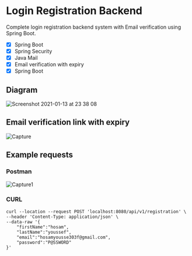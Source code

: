 # Login Registration Backend 

Complete login registration backend system with Email verification using Spring Boot.


- [x] Spring Boot
- [x] Spring Security
- [x] Java Mail
- [x] Email verification with expiry
- [x] Spring Boot

## Diagram
![Screenshot 2021-01-13 at 23 38 08](https://user-images.githubusercontent.com/40702606/104789980-15581a00-578e-11eb-998d-30f2e6a9f461.png)

## Email verification link with expiry
![Capture](https://github.com/HosamUsf/login-and-registration-tutorial/assets/57178026/1a12163b-625d-4bf4-8230-e48f473cb303)

## Example requests
### Postman
![Capture1](https://github.com/HosamUsf/login-and-registration-tutorial/assets/57178026/688705fd-4419-4a3d-9186-3dd2884c0cf3)

### CURL
```
curl --location --request POST 'localhost:8080/api/v1/registration' \
--header 'Content-Type: application/json' \
--data-raw '{
    "firstName":"hosam",
    "lastName":"youssef",
    "email":"hosamyousse303f@gmail.com",
    "password":"P@SSWORD"
}'
```
